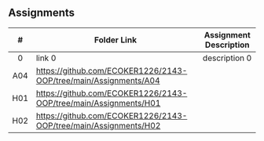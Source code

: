 ## Assignments

|  #  | Folder Link | Assignment Description |
| :-: | ----------- | ---------------------- |
|  0  | link 0      | description 0          |
| A04 | https://github.com/ECOKER1226/2143-OOP/tree/main/Assignments/A04 | |
| H01 | https://github.com/ECOKER1226/2143-OOP/tree/main/Assignments/H01 | |
| H02 | https://github.com/ECOKER1226/2143-OOP/tree/main/Assignments/H02 | |
